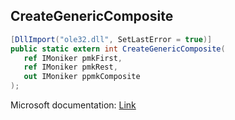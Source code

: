 ## CreateGenericComposite

```csharp
[DllImport("ole32.dll", SetLastError = true)]
public static extern int CreateGenericComposite(
   ref IMoniker pmkFirst,
   ref IMoniker pmkRest,
   out IMoniker ppmkComposite
);
```

Microsoft documentation: [Link](https://learn.microsoft.com/en-us/windows/win32/api/objbase/nf-objbase-creategenericcomposite)
